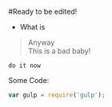 #Ready to be edited!

- What is  
 
>Anyway  
> This is a bad baby!

`do it now`

Some Code:
 
```js
var gulp = require('gulp');
```